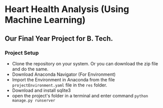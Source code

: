# Heart Health Analysis (Using Machine Learning)

## Our Final Year Project for B. Tech.

### Project Setup
-   Clone the repository on your system. Or you can download the zip file and do the same.
-   Download Anaconda Navigator (For Environment)
-   Import the Environment in Anaconda from the file `projectEnvironment.yaml` file in the `res` folder.
-   Download and install sqlite3
-   open the project's folder in a terminal and enter command `python manage.py runserver`